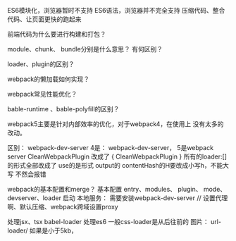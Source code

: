 ES6模块化，浏览器暂时不支持
ES6语法，浏览器并不完全支持
压缩代码、整合代码、让页面更快的跑起来


前端代码为什么要进行构建和打包？

module、chunk、 bundle分别是什么意思？ 有何区别？

loader、plugin的区别？

webpack的懒加载如何实现？

webpack常见性能优化？

bable-runtime 、bable-polyfill的区别？



webpack5主要是针对内部效率的优化，对于webpack4，在使用上 没有太多的改动。

区别：
webpack-dev-server 4是： webpack-dev-server， 5是webpack server 
CleanWebpackPlugin 改成了 { CleanWebpackPlugin }
所有的loader:[] 的形式全部改成了 use的是形式
output的 contentHash的H要改成小写h，不能大写 不然会报错 


webpack的基本配置和merge？
  基本配置 entry、modules、 plugin、 mode、devserver、loader
  启动 本地服务： 需要安装webpack-dev-server // 设置代理啊、默认压缩、webpack跨域设置proxy

处理jsx、tsx babel-loader 处理es6 
一般css-loader是从后往前的 
图片： url-loader/ 如果是小于5kb，

